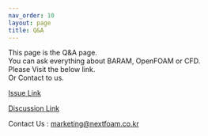 ```yaml
---
nav_order: 10
layout: page
title: Q&A
---
```


This page is the Q&A page.<br>
You can ask everything about BARAM, OpenFOAM or CFD.<br>
Please Visit the below link.<br>
Or Contact to us.<br>

[Issue Link](https://github.com/nextfoam/baram/issues)

[Discussion Link](https://github.com/nextfoam/baram/discussions)

Contact Us : marketing@nextfoam.co.kr